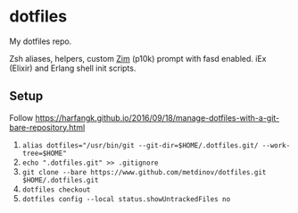 # dotfiles

My dotfiles repo.

Zsh aliases, helpers, custom [Zim](https://zimfw.sh/docs/install) (p10k) prompt with fasd enabled.
iEx (Elixir) and Erlang shell init scripts.

## Setup

Follow https://harfangk.github.io/2016/09/18/manage-dotfiles-with-a-git-bare-repository.html

1. `alias dotfiles="/usr/bin/git --git-dir=$HOME/.dotfiles.git/ --work-tree=$HOME"`
2. `echo ".dotfiles.git" >> .gitignore`
3. `git clone --bare https://www.github.com/metdinov/dotfiles.git $HOME/.dotfiles.git`
4. `dotfiles checkout`
5. `dotfiles config --local status.showUntrackedFiles no`
